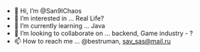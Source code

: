 - 👋 Hi, I’m @San9IChaos
- 👀 I’m interested in ... Real Life?
- 🌱 I’m currently learning ... Java
- 💞️ I’m looking to collaborate on ... backend, Game industry - ?
- 📫 How to reach me ... @bestruman, sav_sas@mail.ru

<!---
San9IChaos/San9IChaos is a ✨ special ✨ repository because its `README.md` (this file) appears on your GitHub profile.
You can click the Preview link to take a look at your changes.
--->
